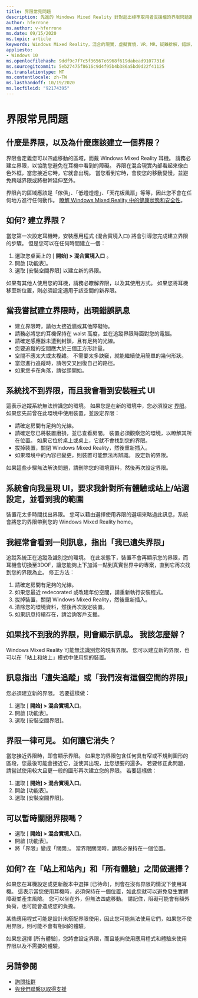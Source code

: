 ```yaml
---
title: 界限常見問題
description: 先進的 Windows Mixed Reality 針對超出標準取用者支援檔的界限問題進行疑難排解。
author: hferrone
ms.author: v-hferrone
ms.date: 09/15/2020
ms.topic: article
keywords: Windows Mixed Reality，混合的現實，虛擬實境，VR，MR，疑難排解，錯誤，說明，支援，界限
appliesto:
- Windows 10
ms.openlocfilehash: 9ddf9c7f7c5f36567e6968f619dabead9107731d
ms.sourcegitcommit: 5eb27475f8616c9d4f95b4b386a5bd0d22f41125
ms.translationtype: MT
ms.contentlocale: zh-TW
ms.lasthandoff: 10/19/2020
ms.locfileid: "92174395"
---
```

# <a name="boundary-faqs"></a>界限常見問題

## <a name="whats-a-boundary-and-why-should-i-create-one"></a>什麼是界限，以及為什麼應該建立一個界限？

界限會定義您可以四處移動的區域，而戴 Windows Mixed Reality 耳機。 請務必建立界限，以協助您避免在耳機中看到的障礙。 界限在混合現實內部看起來像白色外框，當您接近它時，它就會出現。 當您看到它時，會使您的移動變慢，並避免跨越界限或將樹幹延伸至外。

界限內的區域應該是「傢俱」、「低燈燈燈」、「天花板風扇」等等，因此您不會在任何地方進行任何動作。 [瞭解 Windows Mixed Reality 中的健康狀態和安全性](wmr-health-safety-comfort.md)。

## <a name="how-do-i-create-a-boundary"></a>如何? 建立界限？

當您第一次設定耳機時，安裝應用程式 (混合實境入口) 將會引導您完成建立界限的步驟。 但是您可以在任何時間建立一個：

1. 選取您桌面上的 [ **開始] > 混合實境入口** 。
2. 開啟 [功能表]。
3. 選取 [安裝空間界限] 以建立新的界限。

如果有其他人使用您的耳機，請務必瞭解界限，以及其使用方式。 如果您將耳機移至新位置，則必須設定適用于該空間的新界限。

## <a name="i-get-an-error-message-when-i-try-to-create-a-boundary"></a>當我嘗試建立界限時，出現錯誤訊息

* 建立界限時，請勿太接近牆或其他障礙物。
* 請務必將您的耳機保持在 waist 高度，並在追蹤界限時面對您的電腦。
* 請確定感應器未遭到封鎖，且有足夠的光線。
* 您要追蹤的空間應大於三個正方形計量。
* 空間不應太大或太複雜。 不需要太多訣竅，就能繼續使用簡單的幾何形狀。
* 當您進行追蹤時，請勿交叉回復自己的路徑。
* 如果您卡在角落，請從頭開始。

## <a name="the-system-cannot-find-the-boundary-and-im-being-presented-with-setup-ui"></a>系統找不到界限，而且我會看到安裝程式 UI

這表示追蹤系統無法辨識您的環境。 如果您是在新的環境中，您必須設定 [界限](set-up-windows-mixed-reality.md#set-up-your-room-boundary)。
如果您先前曾在此環境中使用裝置，並設定界限：

* 請確定房間有足夠的光線。
* 請確定您已將裝置磨損，並已查看房間。 裝置必須觀察您的環境，以瞭解其所在位置。 如果它位於桌上或桌上，它就不會找到您的界限。
* 拔掉裝置，關閉 Windows Mixed Reality，然後重新插入。
* 如果環境中的內容已變更，則裝置可能無法再辨識。 設定新的界限。

如果這些步驟無法解決問題，請刪除您的環境資料，然後再次設定界限。

## <a name="the-system-is-presenting-me-with-ui-that-asks-me-to-choose-setup-for-all-experiences-or-seatedstanding-and-i-see-my-bounds"></a>系統會向我呈現 UI，要求我針對所有體驗或站上/站選設定，並看到我的範圍

裝置花太多時間找出界限。 您可以藉由選擇使用界限的選項來略過此訊息，系統會將您的界限帶到您的 Windows Mixed Reality home。

## <a name="i-often-see-a-message-saying-ive-lost-my-bounds"></a>我經常會看到一則訊息，指出「我已遺失界限」

追蹤系統正在追蹤及識別您的環境。 在此狀態下，裝置不會再顯示您的界限，而耳機會切換至3DOF，讓您能夠上下加減一點到真實世界中的專案，直到它再次找到您的界限為止。 修正方法：

1. 請確定房間有足夠的光線。
2. 如果您最近 redecorated 或改建年份空間，請重新執行安裝程式。
3. 拔掉裝置，關閉 Windows Mixed Reality，然後重新插入。
4. 清除您的環境資料，然後再次設定裝置。
5. 如果訊息持續存在，請洽詢客戶支援。

## <a name="a-message-says-my-boundary-cant-be-found-what-should-i-do"></a>如果找不到我的界限，則會顯示訊息。 我該怎麼辦？

Windows Mixed Reality 可能無法識別您的現有界限。 您可以建立新的界限，也可以在「站上和站上」模式中使用您的裝置。

## <a name="a-message-says-lost-tracking-or-we-dont-have-a-boundary-for-this-space"></a>訊息指出「遺失追蹤」或「我們沒有這個空間的界限」

您必須建立新的界限。 若要這樣做：

1. 選取 [ **開始] > 混合實境入口**。
2. 開啟 [功能表]。
3. 選取 [安裝空間界限]。

## <a name="the-boundary-is-always-visible-how-can-i-make-it-go-away"></a>界限一律可見。 如何讓它消失？

當您接近界限時，即會顯示界限。 如果您的界限包含任何具有窄或不規則圖形的區段，您最後可能會接近它，並使其出現，比您想要的還多。 若要修正此問題，請嘗試使用較大且更一般的圖形再次建立您的界限。 若要這樣做：

1. 選取 [ **開始] > 混合實境入口**。
2. 開啟 [功能表]。
3. 選取 [安裝空間界限]。

## <a name="can-i-turn-off-the-boundary-temporarily"></a>可以暫時關閉界限嗎？

* 選取 [ **開始] > 混合實境入口**。
* 開啟 [功能表]。
* 將「界限」變成「關閉」。 當界限關閉時，請務必保持在一個位置。

## <a name="how-do-i-choose-between-seated-and-standing-and-all-experiences"></a>如何? 在「站上和站內」和「所有體驗」之間做選擇？

如果您在耳機設定或更新版本中選擇 [已待命]，則會在沒有界限的情況下使用耳機。 這表示當您使用耳機時，必須保持在一個位置，如此您就可以避免發生實體障礙並產生風險。 您可以坐在外，但無法四處移動。 請記住，阻礙可能會有額外負荷，也可能會造成您的負擔。

某些應用程式可能是設計來搭配界限使用，因此您可能無法使用它們，如果您不使用界限，則可能不會有相同的體驗。

如果您選擇 [所有體驗]，您將會設定界限，而且能夠使用應用程式和體驗來使用界限以及不需要的體驗。

## <a name="see-also"></a>另請參閱

* [詢問社群](https://answers.microsoft.com)
* [與我們聯繫以取得支援](https://support.microsoft.com/contactus/)